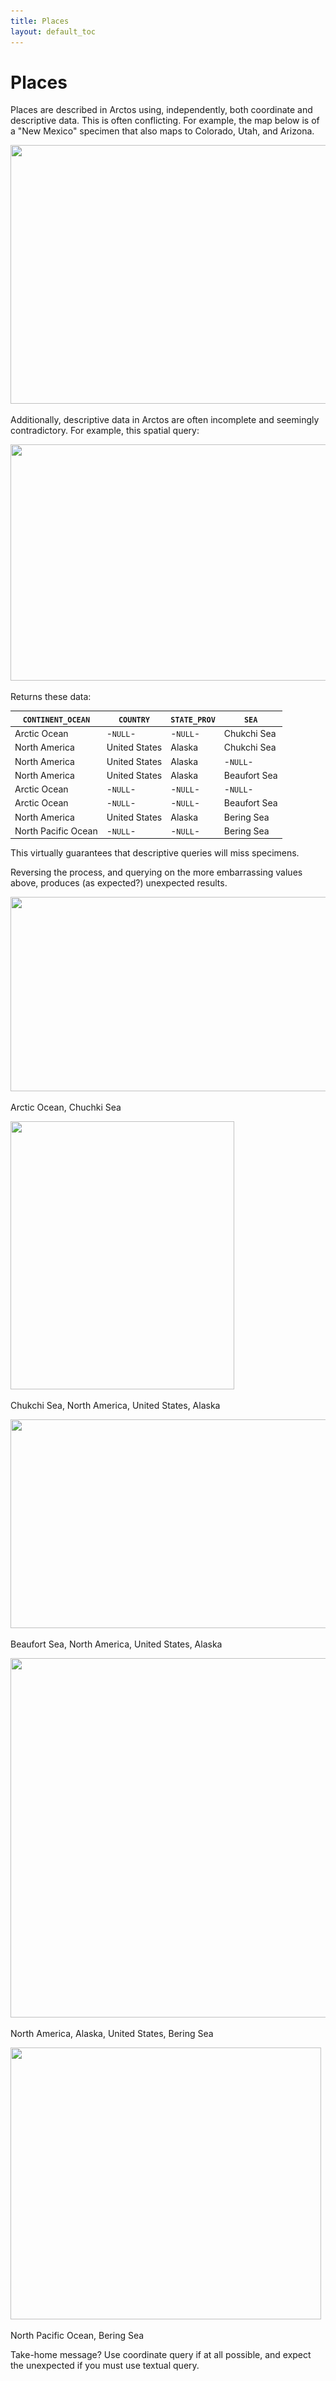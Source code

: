 ```yaml
---
title: Places
layout: default_toc
---
```


# Places


Places are described in Arctos using, independently, both coordinate and
descriptive data. This is often conflicting. For example, the map below
is of a "New Mexico" specimen that also maps to Colorado, Utah, and
Arizona.

<img src="../images/classic-uploads/2011/09/screen-shot-2011-09-19-at-12-54-01-pm.png"  width="535" height="414"
sizes="(max-width: 535px) 100vw, 535px"
srcset="../images/classic-uploads/2011/09/screen-shot-2011-09-19-at-12-54-01-pm.png 535w, ../images/classic-uploads/2011/09/screen-shot-2011-09-19-at-12-54-01-pm-300x232.png 300w, ../images/classic-uploads/2011/09/screen-shot-2011-09-19-at-12-54-01-pm-250x193.png 250w, ../images/classic-uploads/2011/09/screen-shot-2011-09-19-at-12-54-01-pm-233x180.png 233w, ../images/classic-uploads/2011/09/screen-shot-2011-09-19-at-12-54-01-pm-388x300.png 388w" />

Additionally, descriptive data in Arctos are often incomplete and
seemingly contradictory. For example, this spatial query:

<img src="../images/classic-uploads/2011/09/screen-shot-2011-09-19-at-1-31-08-pm.png"  width="640" height="378"
sizes="(max-width: 640px) 100vw, 640px"
srcset="../images/classic-uploads/2011/09/screen-shot-2011-09-19-at-1-31-08-pm.png 776w, ../images/classic-uploads/2011/09/screen-shot-2011-09-19-at-1-31-08-pm-300x177.png 300w, ../images/classic-uploads/2011/09/screen-shot-2011-09-19-at-1-31-08-pm-768x454.png 768w, ../images/classic-uploads/2011/09/screen-shot-2011-09-19-at-1-31-08-pm-250x148.png 250w, ../images/classic-uploads/2011/09/screen-shot-2011-09-19-at-1-31-08-pm-550x325.png 550w, ../images/classic-uploads/2011/09/screen-shot-2011-09-19-at-1-31-08-pm-304x180.png 304w, ../images/classic-uploads/2011/09/screen-shot-2011-09-19-at-1-31-08-pm-507x300.png 507w" />

Returns these data:

  | `CONTINENT_OCEAN`     | `COUNTRY`        | `STATE_PROV`  | `SEA` |
  |-----------------------|------------------|---------------|-------|
  | Arctic Ocean          | -`NULL`-         | -`NULL`-      | Chukchi Sea |
  | North America         | United States    | Alaska        | Chukchi Sea |
  | North America         | United States    | Alaska        | -`NULL`- |
  | North America         | United States    | Alaska        | Beaufort Sea |
  | Arctic Ocean          | -`NULL`-         | -`NULL`-      | -`NULL`- |
  | Arctic Ocean          | -`NULL`-         | -`NULL`-      | Beaufort Sea |
  | North America         | United States    | Alaska        | Bering Sea |
  | North Pacific Ocean   | -`NULL`-         | -`NULL`-      | Bering Sea |

This virtually guarantees that descriptive queries will miss specimens.

Reversing the process, and querying on the more embarrassing values
above, produces (as expected?) unexpected results.

<img src="../images/classic-uploads/2011/09/screen-shot-2011-09-19-at-2-54-45-pm.png"  width="540" height="311"
sizes="(max-width: 540px) 100vw, 540px"
srcset="../images/classic-uploads/2011/09/screen-shot-2011-09-19-at-2-54-45-pm.png 540w, ../images/classic-uploads/2011/09/screen-shot-2011-09-19-at-2-54-45-pm-300x173.png 300w, ../images/classic-uploads/2011/09/screen-shot-2011-09-19-at-2-54-45-pm-250x144.png 250w, ../images/classic-uploads/2011/09/screen-shot-2011-09-19-at-2-54-45-pm-313x180.png 313w, ../images/classic-uploads/2011/09/screen-shot-2011-09-19-at-2-54-45-pm-521x300.png 521w" />

Arctic Ocean, Chuchki Sea

<img src="../images/classic-uploads/2011/09/screen-shot-2011-09-19-at-3-00-56-pm.png"  width="358" height="429"
sizes="(max-width: 358px) 100vw, 358px"
srcset="../images/classic-uploads/2011/09/screen-shot-2011-09-19-at-3-00-56-pm.png 358w, ../images/classic-uploads/2011/09/screen-shot-2011-09-19-at-3-00-56-pm-250x300.png 250w, ../images/classic-uploads/2011/09/screen-shot-2011-09-19-at-3-00-56-pm-150x180.png 150w" />

Chukchi Sea, North America, United States, Alaska

<img src="../images/classic-uploads/2011/09/screen-shot-2011-09-19-at-3-03-21-pm.png"  width="546" height="334"
sizes="(max-width: 546px) 100vw, 546px"
srcset="../images/classic-uploads/2011/09/screen-shot-2011-09-19-at-3-03-21-pm.png 546w, ../images/classic-uploads/2011/09/screen-shot-2011-09-19-at-3-03-21-pm-300x184.png 300w, ../images/classic-uploads/2011/09/screen-shot-2011-09-19-at-3-03-21-pm-250x153.png 250w, ../images/classic-uploads/2011/09/screen-shot-2011-09-19-at-3-03-21-pm-294x180.png 294w, ../images/classic-uploads/2011/09/screen-shot-2011-09-19-at-3-03-21-pm-490x300.png 490w" />

Beaufort Sea, North America, United States, Alaska

<img src="../images/classic-uploads/2011/09/screen-shot-2011-09-19-at-3-08-40-pm.png"  width="640" height="575"
sizes="(max-width: 640px) 100vw, 640px"
srcset="../images/classic-uploads/2011/09/screen-shot-2011-09-19-at-3-08-40-pm.png 662w, ../images/classic-uploads/2011/09/screen-shot-2011-09-19-at-3-08-40-pm-300x270.png 300w, ../images/classic-uploads/2011/09/screen-shot-2011-09-19-at-3-08-40-pm-250x225.png 250w, ../images/classic-uploads/2011/09/screen-shot-2011-09-19-at-3-08-40-pm-550x494.png 550w, ../images/classic-uploads/2011/09/screen-shot-2011-09-19-at-3-08-40-pm-200x180.png 200w, ../images/classic-uploads/2011/09/screen-shot-2011-09-19-at-3-08-40-pm-334x300.png 334w, ../images/classic-uploads/2011/09/screen-shot-2011-09-19-at-3-08-40-pm-556x500.png 556w" />

North America, Alaska, United States, Bering Sea

<img src="../images/classic-uploads/2011/09/screen-shot-2011-09-19-at-3-11-25-pm.png"  width="497" height="435"
sizes="(max-width: 497px) 100vw, 497px"
srcset="../images/classic-uploads/2011/09/screen-shot-2011-09-19-at-3-11-25-pm.png 497w, ../images/classic-uploads/2011/09/screen-shot-2011-09-19-at-3-11-25-pm-300x263.png 300w, ../images/classic-uploads/2011/09/screen-shot-2011-09-19-at-3-11-25-pm-250x219.png 250w, ../images/classic-uploads/2011/09/screen-shot-2011-09-19-at-3-11-25-pm-206x180.png 206w, ../images/classic-uploads/2011/09/screen-shot-2011-09-19-at-3-11-25-pm-343x300.png 343w" />

North Pacific Ocean, Bering Sea


Take-home message? Use coordinate query if at all possible, and expect the unexpected if you must use textual query.

 
